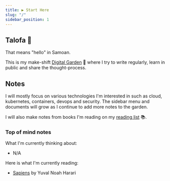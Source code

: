 ```yaml
---
title: ▶ Start Here
slug: "/"
sidebar_position: 1
---
```


## Talofa 👋

That means "hello" in Samoan.

This is my make-shift [Digital Garden](https://joelhooks.com/digital-garden) 🌱 where I try to write regularly, learn in public and share the thought-process.

## Notes

I will mostly focus on various technologies I'm interested in such as cloud, kubernetes, containers, devops and security. The sidebar menu and documents will grow as I continue to add more notes to the garden.

I will also make notes from books I'm reading on my [reading list](books/reading-list) 📚.

### Top of mind notes

What I'm currently thinking about:

* N/A

Here is what I'm currently reading:

* [Sapiens](books/sapiens) by Yuval Noah Harari
